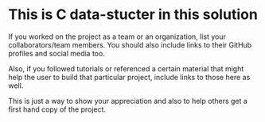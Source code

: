 <h1>This is C data-stucter in this solution </h1>
<p>If you worked on the project as a team or an organization, list your collaborators/team members. You should also include links to their GitHub profiles and social media too.

Also, if you followed tutorials or referenced a certain material that might help the user to build that particular project, include links to those here as well.

This is just a way to show your appreciation and also to help others get a first hand copy of the project.</p>
